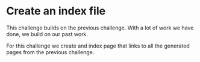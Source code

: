 # Create an index file

This challenge builds on the previous challenge.
With a lot of work we have done, we build on our past work.

For this challenge we create and index page that links to all the generated pages from the previous challenge.
